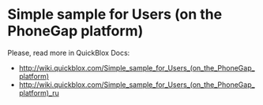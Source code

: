 Simple sample for Users (on the PhoneGap platform)
==================================================

Please, read more in QuickBlox Docs:

* http://wiki.quickblox.com/Simple_sample_for_Users_(on_the_PhoneGap_platform)
* http://wiki.quickblox.com/Simple_sample_for_Users_(on_the_PhoneGap_platform)_ru
